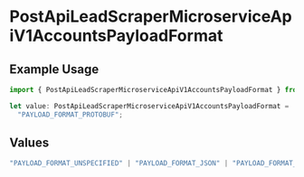 # PostApiLeadScraperMicroserviceApiV1AccountsPayloadFormat

## Example Usage

```typescript
import { PostApiLeadScraperMicroserviceApiV1AccountsPayloadFormat } from "oppulence-backend-sdk/models/operations";

let value: PostApiLeadScraperMicroserviceApiV1AccountsPayloadFormat =
  "PAYLOAD_FORMAT_PROTOBUF";
```

## Values

```typescript
"PAYLOAD_FORMAT_UNSPECIFIED" | "PAYLOAD_FORMAT_JSON" | "PAYLOAD_FORMAT_XML" | "PAYLOAD_FORMAT_FORM_DATA" | "PAYLOAD_FORMAT_PROTOBUF" | "PAYLOAD_FORMAT_YAML"
```